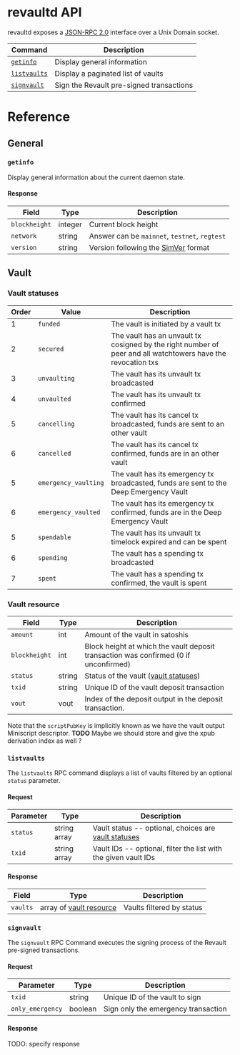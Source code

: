 # revaultd API

revaultd exposes a [JSON-RPC 2.0](https://www.jsonrpc.org/specification)
interface over a Unix Domain socket.

| Command                     | Description                               |
| --------------------------- | ----------------------------------------- |
| [`getinfo`](#getinfo)       | Display general information               |
| [`listvaults`](#listvaults) | Display a paginated list of vaults        |
| [`signvault`](#signvault)   | Sign the Revault pre-signed transactions  |

# Reference

## General

### `getinfo`

Display general information about the current daemon state.

#### Response

| Field         | Type    | Description                                                   |
| ------------- | ------- | ------------------------------------------------------------- |
| `blockheight` | integer | Current block height                                          |
| `network`     | string  | Answer can be `mainnet`, `testnet`, `regtest`                 |
| `version`     | string  | Version following the [SimVer](http://www.simver.org/) format |

## Vault

### Vault statuses

| Order | Value                | Description                                                                                                  |
| ----- | -------------------- | ------------------------------------------------------------------------------------------------------------ |
| 1     | `funded`             | The vault is initiated by a vault tx                                                                         |
| 2     | `secured`            | The vault has an unvault tx cosigned by the right number of peer and all watchtowers have the revocation txs |
| 3     | `unvaulting`         | The vault has its unvault tx broadcasted                                                                     |
| 4     | `unvaulted`          | The vault has its unvault tx confirmed                                                                       |
| 5     | `cancelling`         | The vault has its cancel tx broadcasted, funds are sent to an other vault                                    |
| 6     | `cancelled`          | The vault has its cancel tx confirmed, funds are in an other vault                                           |
| 5     | `emergency_vaulting` | The vault has its emergency tx broadcasted, funds are sent to the Deep Emergency Vault                       |
| 6     | `emergency_vaulted`  | The vault has its emergency tx confirmed, funds are in the Deep Emergency Vault                              |
| 5     | `spendable`          | The vault has its unvault tx timelock expired and can be spent                                               |
| 6     | `spending`           | The vault has a spending tx broadcasted                                                                      |
| 7     | `spent`              | The vault has a spending tx confirmed, the vault is spent                                                    |

### Vault resource

| Field         | Type   | Description                                                                          |
| ------------- | ------ | ------------------------------------------------------------------------------------ |
| `amount`      | int    | Amount of the vault in satoshis                                                      |
| `blockheight` | int    | Block height at which the vault deposit transaction was confirmed (0 if unconfirmed) |
| `status`      | string | Status of the vault ([vault statuses](#vault-statuses))                              |
| `txid`        | string | Unique ID of the vault deposit transaction                                           |
| `vout`        | vout   | Index of the deposit output in the deposit transaction.                              |

Note that the `scriptPubKey` is implicitly known as we have the vault output Miniscript descriptor.
**TODO** Maybe we should store and give the xpub derivation index as well ?


### `listvaults`

The `listvaults` RPC command displays a list of vaults
filtered by an optional `status` parameter.

#### Request

| Parameter | Type         | Description                                                                                     |
| --------- | ------------ | ----------------------------------------------------------------------------------------------- |
| `status`  | string array | Vault status -- optional, choices are [vault statuses](#vault-statuses)                         |
| `txid`    | string array | Vault IDs -- optional, filter the list with the given vault IDs                                 |

#### Response

| Field         | Type                                       | Description               |
| ------------- | ------------------------------------------ | ------------------------- |
| `vaults`      | array of [vault resource](#vault-resource) | Vaults filtered by status |

### `signvault`

The `signvault` RPC Command executes the signing process of the Revault
pre-signed transactions.

#### Request

| Parameter        | Type    | Description                         |
| ---------------- | ------- | ----------------------------------- |
| `txid`           | string  | Unique ID of the vault to sign      |
| `only_emergency` | boolean | Sign only the emergency transaction |

#### Response

TODO: specify response
